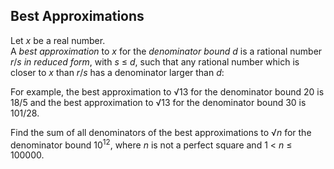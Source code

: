 ## Best Approximations

Let <var>x</var> be a real number.<br>
A <i>best approximation</i> to <var>x</var> for the <i>denominator bound</i> <var>d</var> is a rational number <var>r</var>/<var>s</var> <i>in reduced form</i>, with <var>s</var> &#x2264; <var>d</var>, such that any rational number which is closer to <var>x</var> than <var>r</var>/<var>s</var> has a denominator larger than <var>d</var>:

For example, the best approximation to &#x221A;13 for the denominator bound 20 is 18/5 and the best approximation to &#x221A;13 for the denominator bound 30 is 101/28.

Find the sum of all denominators of the best approximations to &#x221A;<var>n</var> for the denominator bound 10<sup>12</sup>, where <var>n</var> is not a perfect square and 1 &lt; <var>n</var> &#x2264; 100000.
